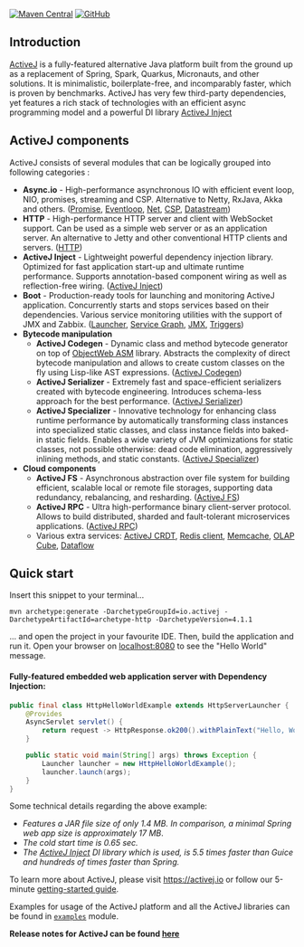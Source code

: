 [![Maven Central](https://img.shields.io/maven-central/v/io.activej/activej)](https://mvnrepository.com/artifact/io.activej)
[![GitHub](https://img.shields.io/github/license/activej/activej)](https://github.com/activej/activej/blob/master/LICENSE)

## Introduction

[ActiveJ](https://activej.io) is a fully-featured alternative Java platform built from the ground up as a replacement of
Spring, Spark, Quarkus, Micronauts, and other solutions. It is minimalistic, boilerplate-free, and incomparably faster,
which is proven by benchmarks. ActiveJ has very few third-party dependencies, yet features a rich stack of technologies
with an efficient async programming model and a powerful DI library [ActiveJ Inject](https://inject.activej.io)

## ActiveJ components

ActiveJ consists of several modules that can be logically grouped into following categories :

* **Async.io** - High-performance asynchronous IO with efficient event loop, NIO, promises,
  streaming and CSP. Alternative to Netty, RxJava, Akka and others. ([Promise](https://activej.io/promise),
  [Eventloop](https://activej.io/eventloop), [Net](https://activej.io/net),
  [CSP](https://activej.io/csp), [Datastream](https://activej.io/datastream))
* **HTTP** - High-performance HTTP server and client with WebSocket support. Can be used as a simple web server or as an
  application server. An alternative to Jetty and other conventional HTTP clients and
  servers. ([HTTP](https://activej.io/http))
* **ActiveJ Inject** - Lightweight powerful dependency injection library. Optimized for fast application start-up and
  ultimate runtime performance. Supports annotation-based component wiring as well as reflection-free
  wiring. ([ActiveJ Inject](https://inject.activej.io/))
* **Boot** - Production-ready tools for launching and monitoring ActiveJ application.
  Concurrently starts and stops services based on their dependencies. Various service monitoring
  utilities with the support of JMX and Zabbix. ([Launcher](https://activej.io/launcher), 
  [Service Graph](https://activej.io/service-graph), [JMX](https://github.com/activej/activej/tree/master/boot-jmx), 
  [Triggers](https://github.com/activej/activej/tree/master/boot-triggers))
* **Bytecode manipulation**
    * **ActiveJ Codegen** - Dynamic class and method bytecode generator on top of [ObjectWeb ASM](https://asm.ow2.io/)
      library. Abstracts the complexity of direct bytecode manipulation and allows to create custom classes on the
      fly using Lisp-like AST expressions. ([ActiveJ Codegen](https://codegen.activej.io/))
    * **ActiveJ Serializer** - Extremely fast and space-efficient serializers created with bytecode engineering.
      Introduces schema-less approach for the best performance. ([ActiveJ Serializer](https://serializer.activej.io/))
    * **ActiveJ Specializer** - Innovative technology for enhancing class runtime performance by automatically 
      transforming class instances into specialized static classes, and class
      instance fields into baked-in static fields. Enables a wide variety of JVM optimizations for
      static classes, not possible otherwise: dead code elimination, aggressively inlining
      methods, and static constants. ([ActiveJ Specializer](https://specializer.activej.io/))
* **Cloud components**
    * **ActiveJ FS** - Asynchronous abstraction over file system for building efficient, scalable local or remote 
      file storages, supporting data redundancy, rebalancing, and resharding.
      ([ActiveJ FS](https://fs.activej.io/))
    * **ActiveJ RPC** - Ultra high-performance binary client-server protocol. Allows to build distributed, 
      sharded and fault-tolerant microservices applications. ([ActiveJ RPC](https://rpc.activej.io/))
    * Various extra services:
      [ActiveJ CRDT](https://crdt.activej.io/),
      [Redis client](https://github.com/activej/activej/tree/master/extra/cloud-redis),
      [Memcache](https://github.com/activej/activej/tree/master/extra/cloud-memcache),
      [OLAP Cube](https://github.com/activej/activej/tree/master/extra/cloud-lsmt-cube),
      [Dataflow](https://github.com/activej/activej/tree/master/extra/cloud-dataflow)

## Quick start

Insert this snippet to your terminal...

```
mvn archetype:generate -DarchetypeGroupId=io.activej -DarchetypeArtifactId=archetype-http -DarchetypeVersion=4.1.1
```

... and open the project in your favourite IDE. Then, build the application and run it. Open your browser
on [localhost:8080](http://localhost:8080)
to see the "Hello World" message.

#### Fully-featured embedded web application server with Dependency Injection:

```java
public final class HttpHelloWorldExample extends HttpServerLauncher {
    @Provides
    AsyncServlet servlet() {
        return request -> HttpResponse.ok200().withPlainText("Hello, World!");
    }

    public static void main(String[] args) throws Exception {
        Launcher launcher = new HttpHelloWorldExample();
        launcher.launch(args);
    }
}
```

Some technical details regarding the above example:

- *Features a JAR file size of only 1.4 MB. In comparison, a minimal Spring web app size is approximately 17 MB*.
- *The cold start time is 0.65 sec.*
- *The [ActiveJ Inject](https://inject.activej.io) DI library which is used, is 5.5 times faster than Guice and hundreds
  of times faster than Spring.*

To learn more about ActiveJ, please visit https://activej.io or follow our
5-minute [getting-started guide](https://activej.io/tutorials/getting-started).

Examples for usage of the ActiveJ platform and all the ActiveJ libraries can be found
in [`examples`](https://github.com/activej/activej/tree/master/examples) module.

**Release notes for ActiveJ can be found [here](https://activej.io/blog/release-notes)**